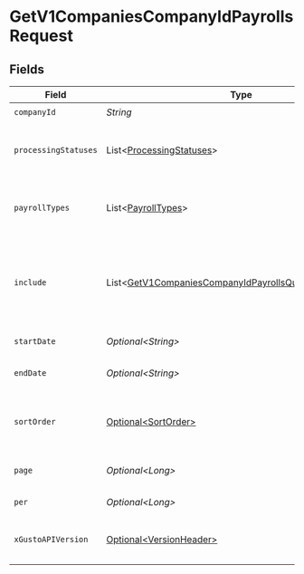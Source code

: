 # GetV1CompaniesCompanyIdPayrollsRequest


## Fields

| Field                                                                                                                                                                                                                                                                                                | Type                                                                                                                                                                                                                                                                                                 | Required                                                                                                                                                                                                                                                                                             | Description                                                                                                                                                                                                                                                                                          | Example                                                                                                                                                                                                                                                                                              |
| ---------------------------------------------------------------------------------------------------------------------------------------------------------------------------------------------------------------------------------------------------------------------------------------------------- | ---------------------------------------------------------------------------------------------------------------------------------------------------------------------------------------------------------------------------------------------------------------------------------------------------- | ---------------------------------------------------------------------------------------------------------------------------------------------------------------------------------------------------------------------------------------------------------------------------------------------------- | ---------------------------------------------------------------------------------------------------------------------------------------------------------------------------------------------------------------------------------------------------------------------------------------------------- | ---------------------------------------------------------------------------------------------------------------------------------------------------------------------------------------------------------------------------------------------------------------------------------------------------- |
| `companyId`                                                                                                                                                                                                                                                                                          | *String*                                                                                                                                                                                                                                                                                             | :heavy_check_mark:                                                                                                                                                                                                                                                                                   | The UUID of the company                                                                                                                                                                                                                                                                              |                                                                                                                                                                                                                                                                                                      |
| `processingStatuses`                                                                                                                                                                                                                                                                                 | List\<[ProcessingStatuses](../../models/operations/ProcessingStatuses.md)>                                                                                                                                                                                                                           | :heavy_minus_sign:                                                                                                                                                                                                                                                                                   | Whether to include processed and/or unprocessed payrolls in the response, defaults to processed, for multiple attributes comma separate the values, i.e. `?processing_statuses=processed,unprocessed`                                                                                                |                                                                                                                                                                                                                                                                                                      |
| `payrollTypes`                                                                                                                                                                                                                                                                                       | List\<[PayrollTypes](../../models/operations/PayrollTypes.md)>                                                                                                                                                                                                                                       | :heavy_minus_sign:                                                                                                                                                                                                                                                                                   | Whether to include regular and/or off_cycle payrolls in the response, defaults to regular, for multiple attributes comma separate the values, i.e. `?payroll_types=regular,off_cycle`                                                                                                                |                                                                                                                                                                                                                                                                                                      |
| `include`                                                                                                                                                                                                                                                                                            | List\<[GetV1CompaniesCompanyIdPayrollsQueryParamInclude](../../models/operations/GetV1CompaniesCompanyIdPayrollsQueryParamInclude.md)>                                                                                                                                                               | :heavy_minus_sign:                                                                                                                                                                                                                                                                                   | Include the requested attribute in the response. The risk_blockers option will include submission_blockers and credit_blockers if applicable. In v2023-04-01 totals are no longer included by default. For multiple attributes comma separate the values, i.e. `?include=totals,payroll_status_meta` |                                                                                                                                                                                                                                                                                                      |
| `startDate`                                                                                                                                                                                                                                                                                          | *Optional\<String>*                                                                                                                                                                                                                                                                                  | :heavy_minus_sign:                                                                                                                                                                                                                                                                                   | Return payrolls whose pay period is after the start date                                                                                                                                                                                                                                             |                                                                                                                                                                                                                                                                                                      |
| `endDate`                                                                                                                                                                                                                                                                                            | *Optional\<String>*                                                                                                                                                                                                                                                                                  | :heavy_minus_sign:                                                                                                                                                                                                                                                                                   | Return payrolls whose pay period is before the end date. If left empty, defaults to today's date.                                                                                                                                                                                                    |                                                                                                                                                                                                                                                                                                      |
| `sortOrder`                                                                                                                                                                                                                                                                                          | [Optional\<SortOrder>](../../models/components/SortOrder.md)                                                                                                                                                                                                                                         | :heavy_minus_sign:                                                                                                                                                                                                                                                                                   | A string indicating whether to sort resulting events in ascending (asc) or descending (desc) chronological order. Events are sorted by their `timestamp`. Defaults to asc if left empty.                                                                                                             | asc                                                                                                                                                                                                                                                                                                  |
| `page`                                                                                                                                                                                                                                                                                               | *Optional\<Long>*                                                                                                                                                                                                                                                                                    | :heavy_minus_sign:                                                                                                                                                                                                                                                                                   | The page that is requested. When unspecified, will load all objects unless endpoint forces pagination.                                                                                                                                                                                               |                                                                                                                                                                                                                                                                                                      |
| `per`                                                                                                                                                                                                                                                                                                | *Optional\<Long>*                                                                                                                                                                                                                                                                                    | :heavy_minus_sign:                                                                                                                                                                                                                                                                                   | Number of objects per page. For majority of endpoints will default to 25                                                                                                                                                                                                                             |                                                                                                                                                                                                                                                                                                      |
| `xGustoAPIVersion`                                                                                                                                                                                                                                                                                   | [Optional\<VersionHeader>](../../models/components/VersionHeader.md)                                                                                                                                                                                                                                 | :heavy_minus_sign:                                                                                                                                                                                                                                                                                   | Determines the date-based API version associated with your API call. If none is provided, your application's [minimum API version](https://docs.gusto.com/embedded-payroll/docs/api-versioning#minimum-api-version) is used.                                                                         |                                                                                                                                                                                                                                                                                                      |